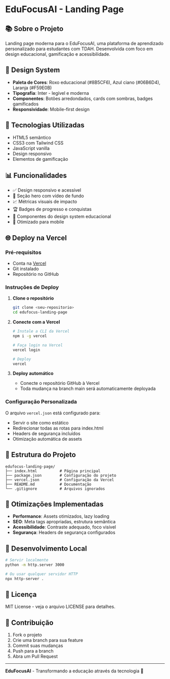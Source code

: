 # EduFocusAI - Landing Page

## 📚 Sobre o Projeto

Landing page moderna para o EduFocusAI, uma plataforma de aprendizado personalizado para estudantes com TDAH. Desenvolvida com foco em design educacional, gamificação e acessibilidade.

## 🎨 Design System

- **Paleta de Cores**: Roxo educacional (#8B5CF6), Azul ciano (#06B6D4), Laranja (#F59E0B)
- **Tipografia**: Inter - legível e moderna
- **Componentes**: Botões arredondados, cards com sombras, badges gamificados
- **Responsividade**: Mobile-first design

## 🚀 Tecnologias Utilizadas

- HTML5 semântico
- CSS3 com Tailwind CSS
- JavaScript vanilla
- Design responsivo
- Elementos de gamificação

## 📊 Funcionalidades

- ✅ Design responsivo e acessível
- 🎯 Seção hero com vídeo de fundo
- 📈 Métricas visuais de impacto
- 🏆 Badges de progresso e conquistas
- 🎨 Componentes do design system educacional
- 📱 Otimizado para mobile

## 🌐 Deploy na Vercel

### Pré-requisitos
- Conta na [Vercel](https://vercel.com)
- Git instalado
- Repositório no GitHub

### Instruções de Deploy

1. **Clone o repositório**
   ```bash
   git clone <seu-repositorio>
   cd edufocus-landing-page
   ```

2. **Conecte com a Vercel**
   ```bash
   # Instale a CLI da Vercel
   npm i -g vercel

   # Faça login na Vercel
   vercel login

   # Deploy
   vercel
   ```

3. **Deploy automático**
   - Conecte o repositório GitHub à Vercel
   - Toda mudança na branch main será automaticamente deployada

### Configuração Personalizada

O arquivo `vercel.json` está configurado para:
- Servir o site como estático
- Redirecionar todas as rotas para index.html
- Headers de segurança incluídos
- Otimização automática de assets

## 📁 Estrutura do Projeto

```
edufocus-landing-page/
├── index.html          # Página principal
├── package.json        # Configuração do projeto
├── vercel.json         # Configuração da Vercel
├── README.md           # Documentação
└── .gitignore          # Arquivos ignorados
```

## 🎯 Otimizações Implementadas

- **Performance**: Assets otimizados, lazy loading
- **SEO**: Meta tags apropriadas, estrutura semântica
- **Acessibilidade**: Contraste adequado, foco visível
- **Segurança**: Headers de segurança configurados

## 🔧 Desenvolvimento Local

```bash
# Servir localmente
python -m http.server 3000

# Ou usar qualquer servidor HTTP
npx http-server .
```

## 📝 Licença

MIT License - veja o arquivo LICENSE para detalhes.

## 🤝 Contribuição

1. Fork o projeto
2. Crie uma branch para sua feature
3. Commit suas mudanças
4. Push para a branch
5. Abra um Pull Request

---

**EduFocusAI** - Transformando a educação através da tecnologia 🚀 